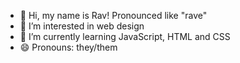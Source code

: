 - 👋 Hi, my name is Rav! Pronounced like "rave"
- 👀 I’m interested in web design
- 🌱 I’m currently learning JavaScript, HTML and CSS
- 😄 Pronouns: they/them

<!---
rwall-creator/rwall-creator is a ✨ special ✨ repository because its `README.md` (this file) appears on your GitHub profile.
You can click the Preview link to take a look at your changes.
--->
